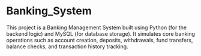 # Banking_System
This project is a Banking Management System built using Python (for the backend logic) and MySQL (for database storage). It simulates core banking operations such as account creation, deposits, withdrawals, fund transfers, balance checks, and transaction history tracking.
